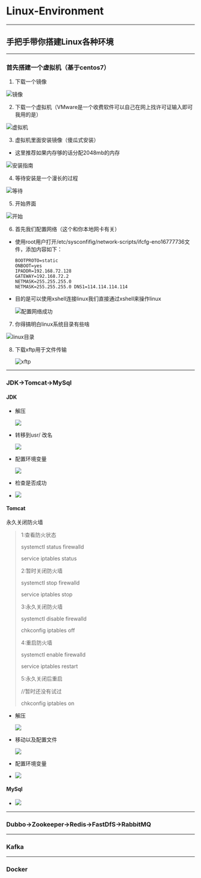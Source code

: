 # Linux-Environment
---

## 手把手带你搭建Linux各种环境

---

### 首先搭建一个虚拟机（基于centos7）

1. 下载一个镜像

![镜像](/img/jx.png)

2. 下载一个虚拟机（VMware是一个收费软件可以自己在网上找许可证输入即可我用的是）

![虚拟机](/img/xnj.png)

3. 虚拟机里面安装镜像（傻瓜式安装）

- 这里推荐如果内存够的话分配2048mb的内存

![安装指南](/img/安装指南.png)

4. 等待安装是一个漫长的过程

![等待](/img/等待ing.png)

5. 开始界面

![开始](/img/start.png)

6. 首先我们配置网络（这个和你本地网卡有关）

- 使用root用户打开/etc/sysconfifig/network-scripts/ifcfg-eno16777736文件，添加内容如下：

  ```
  BOOTPROTO=static
  ONBOOT=yes
  IPADDR=192.168.72.128 
  GATEWAY=192.168.72.2
  NETMASK=255.255.255.0
  NETMASK=255.255.255.0 DNS1=114.114.114.114
  ```

- 目的是可以使用xshell连接linux我们直接通过xshell来操作linux

  ![配置网络成功](/img/配置网络成功.png)

7. 你得搞明白linux系统目录有些啥

![linux目录](/img/linux目录.png)

8. 下载xftp用于文件传输

   ![xftp](/img/xftp.png)



---

### JDK->Tomcat->MySql 

#### JDK

- 解压

  ![](/img/jdk1.png)

- 转移到usr/  改名 

  ![](/img/jdk3.png)

  

- 配置环境变量

  ![](/img/jdk2.png)

- 检查是否成功

- ![](/img/jdk6.png)

#### Tomcat

永久关闭防火墙

> 1:查看防火状态
>
> systemctl status firewalld
>
> service  iptables status
>
> 2:暂时关闭防火墙
>
> systemctl stop firewalld
>
> service  iptables stop
>
> 3:永久关闭防火墙
>
> systemctl disable firewalld
>
> chkconfig iptables off
>
> 4:重启防火墙
>
> systemctl enable firewalld
>
> service iptables restart  
>
> 5:永久关闭后重启
>
> //暂时还没有试过
>
> chkconfig iptables on
> 

- 解压

  ![](/img/tomcat1.png)

- 移动以及配置文件

  ![](/img/tomcat3.png)

- 配置环境变量

- ![](/img/tomcat2.png)

#### MySql

- ![](/img/tomcat2.png)



---

### Dubbo->Zookeeper->Redis->FastDfS->RabbitMQ

---

### Kafka

---

### Docker



